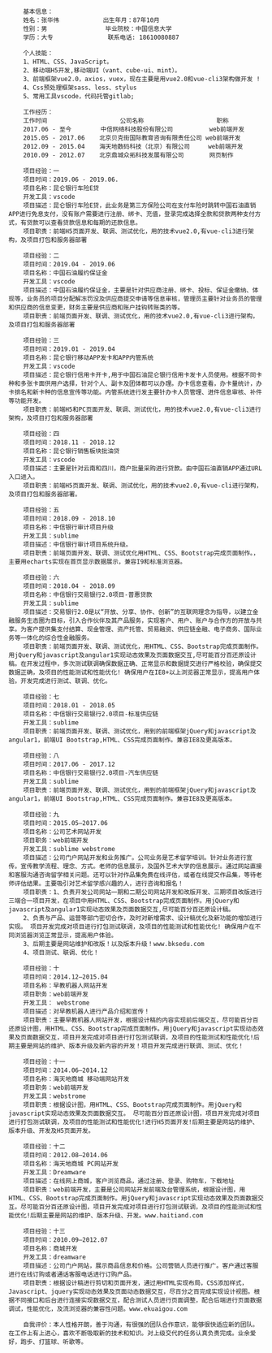         基本信息：
        姓名：张华伟            出生年月：87年10月  
        性别：男                毕业院校：中国信息大学   
        学历：大专   			联系电话: 18610080887  

        个人技能：
        1、HTML、CSS、JavaScript。
        2、移动端H5开发,移动端UI（vant、cube-ui、mint）。
        3、前端框架vue2.0，axios，vuex，现在主要是用vue2.0和vue-cli3架构做开发 !
        4、Css预处理框架sass、less、stylus
        5、常用工具vscode，代码托管gitlab;

        工作经历：
        工作时间                    公司名称                    职称
        2017.06 - 至今        中信网络科技股份有限公司          web前端开发
        2015.05 - 2017.06    北京贝克街国际教育咨询有限责任公司 web前端开发
        2012.09 - 2015.04    海天地数码科技（北京）有限公司     web前端开发
        2010.09 - 2012.07    北京鼎城众拓科技发展有限公司       网页制作

        项目经验：一
        项目时间：2019.06 - 2019.06.
        项目名称：昆仑银行车险E贷
        开发工具：vscode
        项目描述：昆仑银行车险E贷，此业务是第三方保险公司在支付车险时跳转中国石油直销APP进行免息支付，没有账户需要进行注册、绑卡、充值，登录完成选择全款和贷款两种支付方式，有贷款可以查看贷款信息和每期的还款信息。
        项目职责：前端H5页面开发、联调、测试优化，用的技术vue2.0,有vue-cli3进行架构，及项目打包和服务器部署
        
        项目经验：二
        项目时间：2019.04 - 2019.06
        项目名称：中国石油履约保证金
        开发工具：vscode
        项目描述：中国石油履约保证金，主要是针对供应商注册、绑卡、投标、保证金缴纳、体现等，业务员的项目分配解冻罚没及供应商提交申请等信息审核，管理员主要针对业务员的管理和供应商的信息变更，财务主要是供应商和账户挂钩转账类的等。
        项目职责：前端页面开发、联调、测试优化，用的技术vue2.0,有vue-cli3进行架构，及项目打包和服务器部署
        
        项目经验：三
        项目时间：2019.01 - 2019.04
        项目名称：昆仑银行移动APP发卡和APP内管系统
        开发工具：vscode
        项目描述：昆仑银行信用卡开卡,用于中国石油昆仑银行信用卡发卡人员使用。根据不同卡种和多张卡面供用户选择，针对个人、副卡及团体都可以办理。办卡信息查看，办卡量统计，办卡排名和新卡种的信息宣传等功能。内管系统进行发主要针办卡人员管理、进件信息审核、补件等功能开发。
        项目职责：前端H5和PC页面开发、联调、测试优化，用的技术vue2.0,有vue-cli3进行架构，及项目打包和服务器部署
        
        项目经验：四
        项目时间：2018.11 - 2018.12
        项目名称：昆仑银行销售板块批油贷
        开发工具：vscode
        项目描述：主要是针对云南和四川，商户批量采购进行贷款。由中国石油直销APP通过URL入口进入。
        项目职责：前端H5页面开发、联调、测试优化，用的技术vue2.0,有vue-cli进行架构，及项目打包和服务器部署。
        
        项目经验：五
        项目时间：2018.09 - 2018.10
        项目名称：中信银行审计项目升级
        开发工具：sublime 
        项目描述：中信银行审计项目系统升级。
        项目职责：前端页面开发、联调、测试优化用HTML、CSS、Bootstrap完成页面制作。，主要用echarts实现在首页显示数据展示，兼容I9和标准浏览器。
        
        项目经验：六
        项目时间：2018.04 - 2018.09
        项目名称：中信银行交易银行2.0项目-普惠贷款
        开发工具：sublime 
        项目描述：交易银行2.0是以“开放、分享、协作、创新”的互联网理念为指导，以建立金融服务生态圈为目标，引入合作伙伴及其产品服务，实现客户、用户、账户与合作方的开放与共享。为客户提供集支付结算、现金管理、资产托管、贸易融资、供应链金融、电子商务、国际业务等一体化的综合性金融服务。
        项目职责：前端页面开发、联调、测试优化，用HTML、CSS、Bootstrap完成页面制作。用jQuery和javascript及angular1实现动态效果及页面数据交互,尽可能百分百还原设计稿。在开发过程中，多次测试联调确保数据正确、正常显示和数据提交进行严格校验，确保提交数据正确，及项目的性能测试和性能优化! 确保用户在IE8+以上浏览器正常显示，提高用户体验。开发完成进行测试、联调、优化。
        
        项目经验：七
        项目时间：2018.01 - 2018.05
        项目名称：中信银行交易银行2.0项目-标准供应链
        开发工具：sublime 
        项目职责：前端页面开发、联调、测试优化，用到的前端框架jQuery和javascript及angular1，前端UI Bootstrap,HTML、CSS完成页面制作。兼容IE8及更高版本。
        
        项目经验：八
        项目时间：2017.06 - 2017.12
        项目名称：中信银行交易银行2.0项目-汽车供应链
        开发工具：sublime 
        项目职责：前端页面开发、联调、测试优化，用到的前端框架jQuery和javascript及angular1，前端UI Bootstrap,HTML、CSS完成页面制作。兼容IE8及更高版本。
        
        项目经验：九
        项目时间：2015.05–2017.06
        项目名称：公司艺术网站开发
        项目职务：web前端开发
        开发工具：sublime webstrome
        项目描述：公司门户网站开发和业务推广。公司业务是艺术留学培训。针对业务进行宣传。宣传教学流程、理念、方式。老师的信息展示，及国外艺术大学的信息展示。通过网站直接和客服沟通咨询留学相关问题。还可以针对作品集免费在线评估，或者在线提交作品集，等待老师评估结果。主要吸引对艺术留学感兴趣的人，进行咨询和报名！
        项目职责：1、负责开发公司网站一期和二期公司网站开发和改版开发、三期项目改版进行三端合一项目开发，在项目中用HTML、CSS、Bootstrap完成页面制作。用jQuery和javascript及angular1实现动态效果及页面数据交互,尽可能百分百还原设计稿。
        2、负责与产品、运营等部门密切合作，及时对新增需求、设计稿优化及新功能的增加进行实现。 项目开发完成对项目进行打包测试联调，及项目的性能测试和性能优化! 确保用户在不同浏览器浏览正常显示，提高用户体验。
        3、后期主要是网站维护和改版！以及版本升级！www.bksedu.com
        4、项目测试、联调、优化！
        
        项目经验：十
        项目时间：2014.12–2015.04
        项目名称：早教机器人网站开发
        项目职务：web前端开发
        开发工具： webstrome
        项目描述：对早教机器人进行产品介绍和宣传！
        项目职责：主要早教机器人网站开发，根据设计稿的内容实现前后端交互，尽可能百分百还原设计图，用HTML、CSS、Bootstrap完成页面制作。用jQuery和javascript实现动态效果及页面数据交互，项目开发完成对项目进行打包测试联调，及项目的性能测试和性能优化!后期主要是网站的维护、版本升级及新内容的开发！项目开发完成进行联调、测试、优化！
        
        项目经验：十一
        项目时间：2014.06–2014.12
        项目名称：海天地商城 移动端网站开发
        项目职务：web前端开发
        开发工具：webstrome
        项目职责：根据设计图，用HTML、CSS、Bootstrap完成页面制作。用jQuery和javascript实现动态效果及页面数据交互。 尽可能百分百还原设计图，项目开发完成对项目进行打包测试联调，及项目的性能测试和性能优化!进行H5页面开发!后期主要是网站的维护、版本升级、开发及H5页面开发。
        
        项目经验：十二
        项目时间：2012.08–2014.06
        项目名称：海天地商城 PC网站开发
        开发工具：Dreamware
        项目描述：在线网上商城，客户浏览商品，通过注册、登录、购物车，下载地址
        项目职责：web前端开发，主要是公司网站开发前端及台管理系统，根据设计图，用HTML、CSS、Bootstrap完成页面制作。用jQuery和javascript实现动态效果及页面数据交互。尽可能百分百还原设计图，项目开发完成对项目进行打包测试联调，及项目的性能测试和性能优化!后期主要是网站的维护、版本升级、开发。www.haitiand.com
        
        项目经验：十三
        项目时间：2010.09–2012.07
        项目名称：商城开发
        开发工具：dreamware
        项目描述：公司门户网站，展示商品信息和价格。公司营销人员进行推广。客户通过客服进行在线订购或者通话客服电话进行订购产品。
        项目职责：根据设计稿进行剪切和页面开发，通过用HTML实现布局，CSS添加样式，Javascript、jquery实现动态效果及页面动态数据交互，尽百分之百完成实现设计视图。根据不同接口和后台进行连接实现数据交互，配合测试人员进行页面调整，配合后端进行页面数据调试，性能优化，及流浏览器的兼容性问题。www.ekuaigou.com

        自我评价：本人性格开朗，善于沟通，有很强的团队合作意识，能够很快适应新的团队。在工作上有上进心，喜欢不断吸取新的技术和知识。对上级交代的任务认真负责完成。业余爱好，跑步、打篮球、听歌等。
